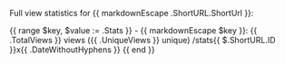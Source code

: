 Full view statistics for {{ markdownEscape .ShortURL.ShortUrl }}:

{{ range $key, $value := .Stats }}
 \- {{ markdownEscape $key }}: {{ .TotalViews }} views \({{ .UniqueViews }} unique\) /stats{{ $.ShortURL.ID }}x{{ .DateWithoutHyphens }}
{{ end }}
